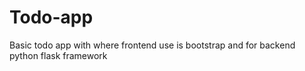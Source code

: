 # Todo-app
Basic todo app with where frontend use is bootstrap and for backend python flask framework
